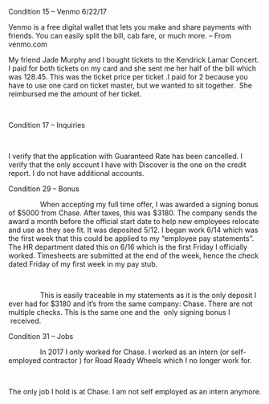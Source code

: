 

Condition 15 –
Venmo 6/22/17

Venmo
is a free digital wallet that lets you make and share payments with friends.
You can easily split the bill, cab fare, or much more. – From venmo.com

My friend Jade Murphy and I bought
tickets to the Kendrick Lamar Concert. I paid for both tickets on my card and
she sent me her half of the bill which was 128.45. This was the ticket price
per ticket .I paid for 2 because you have to use one card on ticket master, but
we wanted to sit together.  She reimbursed
me the amount of her ticket.

 

Condition 17 –
Inquiries

 

I verify that the application with
Guaranteed Rate has been cancelled. I verify that the only account I have with
Discover is the one on the credit report. I do not have additional accounts.

Condition 29 –
Bonus

                When
accepting my full time offer, I was awarded a signing bonus of $5000 from
Chase. After taxes, this was $3180. The company sends the award a month before
the official start date to help new employees relocate and use as they see fit.
It was deposited 5/12. I began work 6/14 which was the first week that this
could be applied to my “employee pay statements”. The HR department dated this
on 6/16 which is the first Friday I officially worked. Timesheets are submitted
at the end of the week, hence the check dated Friday of my first week in my pay
stub.

 

                This is
easily traceable in my statements as it is the only deposit I ever had for
$3180 and it’s from the same company: Chase. There are not multiple checks.
This is the same one and the  only
signing bonus I  received.

Condition 31 –
Jobs

                In 2017
I only worked for Chase. I worked as an intern (or self-employed contractor )
for Road Ready Wheels which I no longer work for. 

 

The only job I hold is at Chase. I am not self employed as
an intern anymore.

 

 

